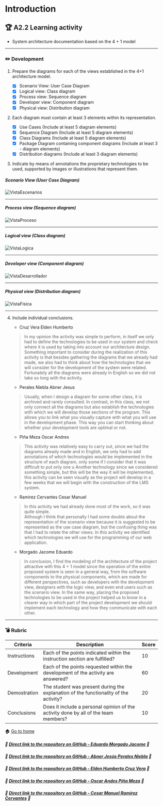 # Introduction

## :trophy: A2.2 Learning activity

- System architecture documentation based on the 4 + 1 model

___

### :pencil2: Development

1. Prepare the diagrams for each of the views established in the 4+1 architecture model.

    - [x] Scenario View: User Case Diagram
    - [x] Logical view: Class diagram
    - [x] Process view: Sequence diagram
    - [x] Developer view: Component diagram
    - [x] Physical view: Distribution diagram

2. Each diagram must contain at least 3 elements within its representation.

   - [x] Use Cases (Include at least 5 diagram elements)
   - [x] Sequence Diagram (Include at least 5 diagram elements)
   - [x] Class Diagrams (Include at least 5 diagram elements)
   - [x] Package Diagram containing component diagrams (Include at least 3 - diagram elements)
   - [x] Distribution diagrams (Include at least 3 diagram elements)
   
3. Indicate by means of annotations the proprietary technologies to be used, supported by images or illustrations that represent them.
##### Scenario View (User Case Diagram)
![VistaEscenarios](../Imagenes/A2.2/VistaEscenariosIngles.drawio.png)

---
##### Process view (Sequence diagram)
![VistaProceso](../Imagenes/A2.2/VistaProcesoIngles.drawio.png)

---
##### Logical view (Class diagram)
![VistaLogica](../Imagenes/A2.2/VistaLogicaIngles.drawio.png)

---
##### Developer view (Component diagram)
![VistaDesarrollador](../Imagenes/A2.2/VistaDesarrolladorIngles.drawio.png)

---
##### Physical view (Distribution diagram)
![VistaFisica](../Imagenes/A2.2/VistaFisicaIngles.drawio.png)

---

4. Include individual conclusions.

    - Cruz Vera Elden Humberto
    > In my opinion the activity was simple to perform, in itself we only had to define the technologies to be used in our system and check where it is used by taking into account our architecture design. Something important to consider during the realization of this activity is that besides gathering the diagrams that we already had made, we also had to think about how the technologies that we will consider for the development of the system were related. Fortunately all the diagrams were already in English so we did not take so long with the activity.

    - Perales Niebla Abner Jesus
    > Usually, when I design a diagram for some other class, it is archived and rarely consulted. In contrast, in this class, we not only connect all the diagrams but also establish the technologies with which we will develop those sections of the program. This allows you to link what you visually capture with what you will use in the development phase. This way you can start thinking about whether your development tools are optimal or not.

    - Piña Meza Oscar Andres
    > This activity was relatively easy to carry out, since we had the diagrams already made and in English, we only had to add annotations of which technologies would be implemented in the structure of each diagram, only some if I consider that it was difficult to put only one u  Another technology since we considered something simple, but this will be the way it will be implemented, this activity can be seen visually as the project will develop in a few weeks that we will begin with the construction of the LMS system.

    - Ramirez Cervantes Cesar Manuel
    > In this activity we had already done most of the work, so it was quite simple. <br> Although I think that personally I had some doubts about the representation of the scenario view because it is suggested to be represented as the use case diagram, but the confusing thing was that I had to relate the other views. In this activity we identified which technologies we will use for the programming of our web application.

    - Morgado Jacome Eduardo
    > In conclusion, I find the modeling of the architecture of the project attractive with this 4 + 1 model since the operation of the entire proposed system is seen in a general way, from the software components to the physical components, which are made for different perspectives, such as developers with the development view, designers with the logic view, and even end users such as the scenario view. In the same way, placing the proposed technologies to be used in the project helped us to know in a clearer way in which part of the project development we should implement each technology and how they communicate with each other.
___

### :bomb: Rubric

| Criteria     | Description                                                                                  | Score |
| ------------- | -------------------------------------------------------------------------------------------- | ------- |
| Instructions | Each of the points indicated within the instruction section are fulfilled?            | 10      |  | 5 |
| Development    | Each of the points requested within the development of the activity are answered?     | 60      |
| Demostration  | The student was present during the explanation of the functionality of the activity?            | 20      |
| Conclusions  | Does it include a personal opinion of the activity done by all of the team members? | 10      |

:house: [Go to home](../readme.md)

##### :open_file_folder: [Direct link to the repository on GitHub - Eduardo Morgado Jacome](https://github.com/EduardoMJ99/AnalisisAvanzadoSoft_2021-1) :open_file_folder:

##### :open_file_folder: [Direct link to the repository on GitHub - Abner Jesús Perales Niebla](https://github.com/AbnerPerales19/AnalisisAvanzadoDeSoftware_AbnerPerales) :open_file_folder:

##### :open_file_folder: [Direct link to the repository on GitHub - Elden Humberto Cruz Vera](https://github.com/CruzVeraEldenHumberto/Analisis-Avanzado-de-Software-Cruz-Vera) :open_file_folder:

##### :open_file_folder: [Direct link to the repository on GitHub - Oscar Andes Piña Meza](https://github.com/oscarpm96/Analisis-Avanzado-16210567.git) :open_file_folder:

##### :open_file_folder: [Direct link to the repository on GitHub - Cesar Manuel Ramírez Cervantes](https://github.com/CMRamirezC/Analisis_Avanzado-_Software_Ramirez_Cervantes.git) :open_file_folder: